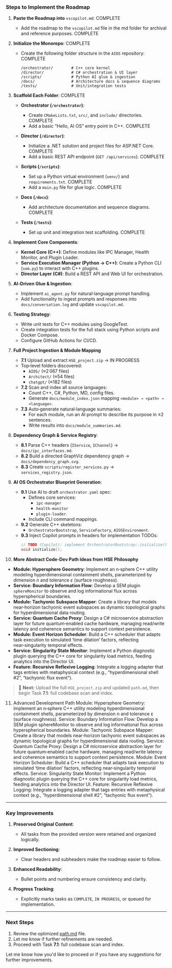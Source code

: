 ### **Steps to Implement the Roadmap**

1. **Paste the Roadmap into** `vscopilot.md`: COMPLETE

   * Add the roadmap to the `vscopilot.md` file in the md folder for archival and reference purposes. COMPLETE

2. **Initialize the Monorepo**: COMPLETE

   * Create the following folder structure in the `AIOS` repository: COMPLETE

     ```
     /orchestrator/        # C++ core kernel  
     /director/            # C# orchestration & UI layer  
     /scripts/             # Python AI glue & ingestion  
     /docs/                # Architecture docs & sequence diagrams  
     /tests/               # Unit/integration tests  
     ```

3. **Scaffold Each Folder**: COMPLETE

   * **Orchestrator (`/orchestrator`)**:

     * Create `CMakeLists.txt`, `src/`, and `include/` directories. COMPLETE
     * Add a basic “Hello, AI OS” entry point in C++. COMPLETE
   * **Director (`/director`)**:

     * Initialize a .NET solution and project files for ASP.NET Core. COMPLETE
     * Add a basic REST API endpoint (`GET /api/services`). COMPLETE
   * **Scripts (`/scripts`)**:

     * Set up a Python virtual environment (`venv/`) and `requirements.txt`. COMPLETE
     * Add a `main.py` file for glue logic. COMPLETE
   * **Docs (`/docs`)**:

     * Add architecture documentation and sequence diagrams. COMPLETE
   * **Tests (`/tests`)**:

     * Set up unit and integration test scaffolding. COMPLETE

4. **Implement Core Components**:

   * **Kernel Core (C++)**: Define modules like IPC Manager, Health Monitor, and Plugin Loader.
   * **Service Execution Manager (Python → C++)**: Create a Python CLI (`sem.py`) to interact with C++ plugins.
   * **Director Layer (C#)**: Build a REST API and Web UI for orchestration.

5. **AI‑Driven Glue & Ingestion**:

   * Implement `ai_agent.py` for natural‑language prompt handling.
   * Add functionality to ingest prompts and responses into `docs/conversation.log` and update `vscopilot.md`.

6. **Testing Strategy**:

   * Write unit tests for C++ modules using GoogleTest.
   * Create integration tests for the full stack using Python scripts and Docker Compose.
   * Configure GitHub Actions for CI/CD.

7. **Full Project Ingestion & Module Mapping**

   * **7.1** Upload and extract `HSE_project.zip` → IN PROGRESS
   * Top‑level folders discovered:
     * `AIOS/` (≈2 067 files)
     * `Architect/` (≈54 files)
     * `chatgpt/` (≈182 files)
   * **7.2** Scan and index all source languages:
     * Count C++, C#, Python, MD, config files.
     * Generate `docs/module_index.json` mapping `<module> → <path> → <language>`.
   * **7.3** Auto‑generate natural‑language summaries:
     * For each module, run an AI prompt to describe its purpose in ≤2 sentences.
     * Write results into `docs/module_summaries.md`.

8. **Dependency Graph & Service Registry**:

   * **8.1** Parse C++ headers (`IService`, `IChannel`) → `docs/ipc_interfaces.md`.
   * **8.2** Build a directed GraphViz dependency graph → `docs/dependency_graph.svg`.
   * **8.3** Create `scripts/register_services.py` → `services_registry.json`.

9. **AI OS Orchestrator Blueprint Generation**:

   * **9.1** Use AI to draft `orchestrator.yaml` spec:
     * Defines core services:
       * `ipc-manager`
       * `health-monitor`
       * `plugin-loader`.
     * Include CLI command mappings.
   * **9.2** Generate C++ skeletons:
     * `OrchestratorBootstrap`, `ServiceFactory`, `AIOSEnvironment`.
   * **9.3** Inject Copilot prompts in headers for implementation TODOs:
     ```cpp
     // TODO (Copilot): implement OrchestratorBootstrap::initialize()
     void initialize();
     ```

10. **More Abstract Code‑Dev Path Ideas from HSE Philosophy**

* **Module: Hypersphere Geometry**: Implement an n‑sphere C++ utility modeling hyperdimensional containment shells, parameterized by dimension *n* and tolerance *ε* (surface roughness).
* **Service: Boundary Information Flow**: Develop a SEM plugin `sphereMonitor` to observe and log informational flux across hyperspherical boundaries.
* **Module: Tachyonic Subspace Mapper**: Create a library that models near‑horizon tachyonic event subspaces as dynamic topological graphs for hyperdimensional data routing.
* **Service: Quantum Cache Proxy**: Design a C# microservice abstraction layer for future quantum‑enabled cache hardware, managing read/write latency and coherence semantics to support context persistence.
* **Module: Event Horizon Scheduler**: Build a C++ scheduler that adapts task execution to simulated ‘time dilation’ factors, reflecting near‑singularity temporal effects.
* **Service: Singularity State Monitor**: Implement a Python diagnostic plugin querying the C++ core for singularity load metrics, feeding analytics into the Director UI.
* **Feature: Recursive Reflexive Logging**: Integrate a logging adapter that tags entries with metaphysical context (e.g., “hyperdimensional shell #2”, “tachyonic flux event”).

> 🔄 **Next:** Upload the full `HSE_project.zip` and updated `path.md`, then begin Task **7.1**: full codebase scan and index.

11. Advanced Development Path
  Module: Hypersphere Geometry:
    Implement an n‑sphere C++ utility modeling hyperdimensional containment shells, parameterized by dimension n and tolerance ε (surface roughness).
  Service: Boundary Information Flow:
    Develop a SEM plugin sphereMonitor to observe and log informational flux across hyperspherical boundaries.
  Module: Tachyonic Subspace Mapper:
    Create a library that models near‑horizon tachyonic event subspaces as dynamic topological graphs for hyperdimensional data routing.
  Service: Quantum Cache Proxy:
    Design a C# microservice abstraction layer for future quantum‑enabled cache hardware, managing read/write latency and coherence semantics to support context persistence.
  Module: Event Horizon Scheduler:
    Build a C++ scheduler that adapts task execution to simulated ‘time dilation’ factors, reflecting near‑singularity temporal effects.
  Service: Singularity State Monitor:
    Implement a Python diagnostic plugin querying the C++ core for singularity load metrics, feeding analytics into the Director UI.
  Feature: Recursive Reflexive Logging:
    Integrate a logging adapter that tags entries with metaphysical context (e.g., “hyperdimensional shell #2”, “tachyonic flux event”).

---

### **Key Improvements**
1. **Preserved Original Content**:
   - All tasks from the provided version were retained and organized logically.

2. **Improved Sectioning**:
   - Clear headers and subheaders make the roadmap easier to follow.

3. **Enhanced Readability**:
   - Bullet points and numbering ensure consistency and clarity.

4. **Progress Tracking**:
   - Explicitly marks tasks as `COMPLETE`, `IN PROGRESS`, or queued for implementation.

---

### **Next Steps**
1. Review the optimized [path.md](http://_vscodecontentref_/2) file.
2. Let me know if further refinements are needed.
3. Proceed with Task **7.1**: full codebase scan and index.

Let me know how you'd like to proceed or if you have any suggestions for further improvements.
